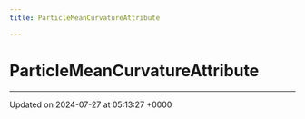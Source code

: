 ```yaml
---
title: ParticleMeanCurvatureAttribute

---
```


# ParticleMeanCurvatureAttribute





-------------------------------

Updated on 2024-07-27 at 05:13:27 +0000